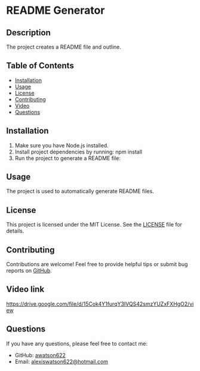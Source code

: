 # README Generator

## Description
The project creates a README file and outline.

## Table of Contents

- [Installation](#installation)
- [Usage](#usage)
- [License](#license)
- [Contributing](#contributing)
- [Video](#video)
- [Questions](#questions)

## Installation
1. Make sure you have Node.js installed.
2. Install project dependencies by running: npm install
3. Run the project to generate a README file:

## Usage
The project is used to automatically generate README files.

## License
This project is licensed under the MIT License. See the [LICENSE](./LICENSE) file for details.

## Contributing
Contributions are welcome! Feel free to provide helpful tips or submit bug reports on [GitHub](https://github.com/awatson622/README-generator).

## Video link
https://drive.google.com/file/d/15Cok4Y1furqY3IVQS42smzYUZxFXHgO2/view 

## Questions
If you have any questions, please feel free to contact me:
- GitHub: [awatson622](https://github.com/awatson622)
- Email: alexiswatson622@hotmail.com
